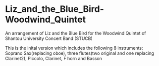 # Liz_and_the_Blue_Bird-Woodwind_Quintet
An arrangement of Liz and the Blue Bird for the Woodwind Quintet of Shantou University Concert Band (STUCB)

This is the inital version which includes the following 8 instruments:
Soprano Sax(replacing oboe), three flutes(two original and one replacing Clarinet2), Piccolo, Clarinet, F horn and Basson
